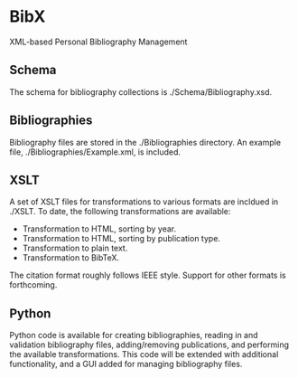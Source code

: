 # BibX
XML-based Personal Bibliography Management

## Schema
The schema for bibliography collections is ./Schema/Bibliography.xsd.

## Bibliographies
Bibliography files are stored in the ./Bibliographies directory. An example file, ./Bibliographies/Example.xml, is included.

## XSLT
A set of XSLT files for transformations to various formats are incldued in ./XSLT. To date, the following transformations are available:

- Transformation to HTML, sorting by year.
- Transformation to HTML, sorting by publication type.
- Transformation to plain text.
- Transformation to BibTeX.

The citation format roughly follows IEEE style. Support for other formats is forthcoming.

## Python
Python code is available for creating bibliographies, reading in and validation bibliography files, adding/removing publications, and performing the available transformations. This code will be extended with additional functionality, and a GUI added for managing bibliography files.
